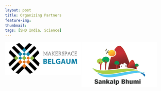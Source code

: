 ```yaml
---
layout: post
title: Organizing Partners
feature-img:
thumbnail:
tags: [SHD India, Science]
---
```


<img src="/assets/img/msblogo.jpg"
     alt="Makerspace Belgaum"
     style="float: left; margin-right: 2px;" />
<img src="/assets/img/sankalpbhoomi.jpg"
     alt="Sankalpbhoomi"
     style="float: left; margin-right: 2px;" />
